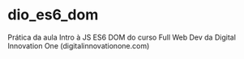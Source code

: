 # dio_es6_dom
Prática da aula Intro à JS ES6 DOM do curso Full Web Dev da Digital Innovation One (digitalinnovationone.com)
